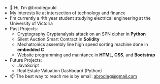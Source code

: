 - 👋 Hi, I’m @brodiegould
- My interests lie at intersection of technology and finance
- I'm currently a 4th year student studying electrical engineering at the University of Victoria
- Past Projects:
  - Cryptography Cryptanalysis attack on an SPN cipher in **Python**
  -  Silent Auction Smart Contract in **Solidity**
  - Mechatronics assembly line high speed sorting machine done in **embedded C**
  - Website programming and maintance in **HTML**, **CSS**, and **Bootstrap**
- Future Projects: 
  - JavaScript
  - Real Estate Valuation Dashboard (Python)
- 📫 The best way to reach me is by email: abrodieg@gmail.com
